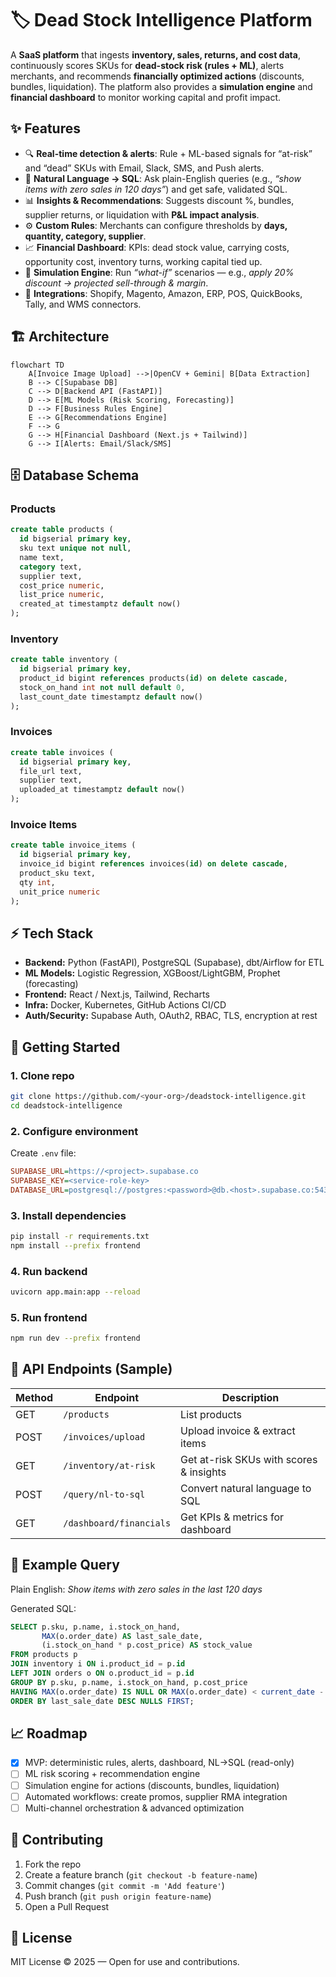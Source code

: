# 🏷️ Dead Stock Intelligence Platform

A **SaaS platform** that ingests **inventory, sales, returns, and cost data**, continuously scores SKUs for **dead-stock risk (rules + ML)**, alerts merchants, and recommends **financially optimized actions** (discounts, bundles, liquidation). The platform also provides a **simulation engine** and **financial dashboard** to monitor working capital and profit impact.

## ✨ Features

  - 🔍 **Real-time detection & alerts**: Rule + ML-based signals for “at-risk” and “dead” SKUs with Email, Slack, SMS, and Push alerts.
  - 💬 **Natural Language → SQL**: Ask plain-English queries (e.g., *“show items with zero sales in 120 days”*) and get safe, validated SQL.
  - 📊 **Insights & Recommendations**: Suggests discount %, bundles, supplier returns, or liquidation with **P\&L impact analysis**.
  - ⚙️ **Custom Rules**: Merchants can configure thresholds by **days, quantity, category, supplier**.
  - 📈 **Financial Dashboard**: KPIs: dead stock value, carrying costs, opportunity cost, inventory turns, working capital tied up.
  - 🔮 **Simulation Engine**: Run *“what-if”* scenarios — e.g., *apply 20% discount → projected sell-through & margin*.
  - 🔗 **Integrations**: Shopify, Magento, Amazon, ERP, POS, QuickBooks, Tally, and WMS connectors.

## 🏗️ Architecture

```mermaid
flowchart TD
    A[Invoice Image Upload] -->|OpenCV + Gemini| B[Data Extraction]
    B --> C[Supabase DB]
    C --> D[Backend API (FastAPI)]
    D --> E[ML Models (Risk Scoring, Forecasting)]
    D --> F[Business Rules Engine]
    E --> G[Recommendations Engine]
    F --> G
    G --> H[Financial Dashboard (Next.js + Tailwind)]
    G --> I[Alerts: Email/Slack/SMS]
```

## 🗄️ Database Schema

### Products

```sql
create table products (
  id bigserial primary key,
  sku text unique not null,
  name text,
  category text,
  supplier text,
  cost_price numeric,
  list_price numeric,
  created_at timestamptz default now()
);
```

### Inventory

```sql
create table inventory (
  id bigserial primary key,
  product_id bigint references products(id) on delete cascade,
  stock_on_hand int not null default 0,
  last_count_date timestamptz default now()
);
```

### Invoices

```sql
create table invoices (
  id bigserial primary key,
  file_url text,
  supplier text,
  uploaded_at timestamptz default now()
);
```

### Invoice Items

```sql
create table invoice_items (
  id bigserial primary key,
  invoice_id bigint references invoices(id) on delete cascade,
  product_sku text,
  qty int,
  unit_price numeric
);
```

## ⚡ Tech Stack

  * **Backend:** Python (FastAPI), PostgreSQL (Supabase), dbt/Airflow for ETL
  * **ML Models:** Logistic Regression, XGBoost/LightGBM, Prophet (forecasting)
  * **Frontend:** React / Next.js, Tailwind, Recharts
  * **Infra:** Docker, Kubernetes, GitHub Actions CI/CD
  * **Auth/Security:** Supabase Auth, OAuth2, RBAC, TLS, encryption at rest

## 🚀 Getting Started

### 1\. Clone repo

```bash
git clone https://github.com/<your-org>/deadstock-intelligence.git
cd deadstock-intelligence
```

### 2\. Configure environment

Create `.env` file:

```ini
SUPABASE_URL=https://<project>.supabase.co
SUPABASE_KEY=<service-role-key>
DATABASE_URL=postgresql://postgres:<password>@db.<host>.supabase.co:5432/postgres
```

### 3\. Install dependencies

```bash
pip install -r requirements.txt
npm install --prefix frontend
```

### 4\. Run backend

```bash
uvicorn app.main:app --reload
```

### 5\. Run frontend

```bash
npm run dev --prefix frontend
```

## 📡 API Endpoints (Sample)

| Method | Endpoint | Description |
| --- | --- | --- |
| GET | `/products` | List products |
| POST | `/invoices/upload` | Upload invoice & extract items |
| GET | `/inventory/at-risk` | Get at-risk SKUs with scores & insights |
| POST | `/query/nl-to-sql` | Convert natural language to SQL |
| GET | `/dashboard/financials` | Get KPIs & metrics for dashboard |

## 🧮 Example Query

Plain English: *Show items with zero sales in the last 120 days*

Generated SQL:

```sql
SELECT p.sku, p.name, i.stock_on_hand,
       MAX(o.order_date) AS last_sale_date,
       (i.stock_on_hand * p.cost_price) AS stock_value
FROM products p
JOIN inventory i ON i.product_id = p.id
LEFT JOIN orders o ON o.product_id = p.id
GROUP BY p.sku, p.name, i.stock_on_hand, p.cost_price
HAVING MAX(o.order_date) IS NULL OR MAX(o.order_date) < current_date - INTERVAL '120 days'
ORDER BY last_sale_date DESC NULLS FIRST;
```

## 📈 Roadmap

  * [x] MVP: deterministic rules, alerts, dashboard, NL→SQL (read-only)
  * [ ] ML risk scoring + recommendation engine
  * [ ] Simulation engine for actions (discounts, bundles, liquidation)
  * [ ] Automated workflows: create promos, supplier RMA integration
  * [ ] Multi-channel orchestration & advanced optimization

## 🤝 Contributing

1.  Fork the repo
2.  Create a feature branch (`git checkout -b feature-name`)
3.  Commit changes (`git commit -m 'Add feature'`)
4.  Push branch (`git push origin feature-name`)
5.  Open a Pull Request

## 📜 License

MIT License © 2025 — Open for use and contributions.
